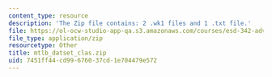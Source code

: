 ```yaml
---
content_type: resource
description: 'The Zip file contains: 2 .wk1 files and 1 .txt file.'
file: https://ol-ocw-studio-app-qa.s3.amazonaws.com/courses/esd-342-advanced-system-architecture-spring-2006/7451ff44cd99676037cd1e704479e572_mtlb_datset_clas.zip
file_type: application/zip
resourcetype: Other
title: mtlb_datset_clas.zip
uid: 7451ff44-cd99-6760-37cd-1e704479e572
---
```

